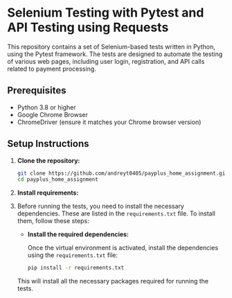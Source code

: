 # Selenium Testing with Pytest and API Testing using Requests

This repository contains a set of Selenium-based tests written in Python, using the Pytest framework. The tests are designed to automate the testing of various web pages, including user login, registration, and API calls related to payment processing.

## Prerequisites

- Python 3.8 or higher
- Google Chrome Browser
- ChromeDriver (ensure it matches your Chrome browser version)

## Setup Instructions

1. **Clone the repository:**

   ```bash
   git clone https://github.com/andreyt0405/payplus_home_assignment.git
   cd payplus_home_assignment

2. **Install requirements:**
3. 
   Before running the tests, you need to install the necessary dependencies. These are listed in the `requirements.txt` file. To install them, follow these steps:

   - **Install the required dependencies:**

     Once the virtual environment is activated, install the dependencies using the `requirements.txt` file:

     ```bash
     pip install -r requirements.txt
     ```
   
   This will install all the necessary packages required for running the tests.
